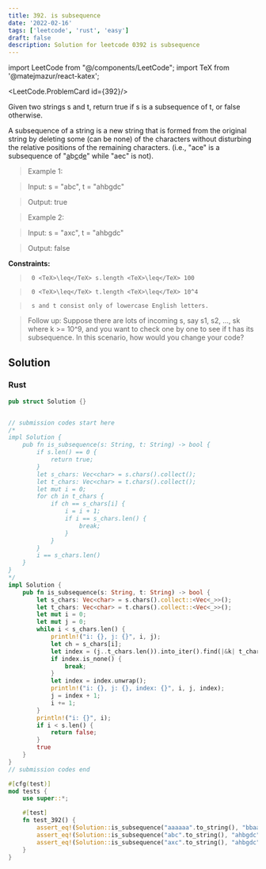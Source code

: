 ```yaml
---
title: 392. is subsequence
date: '2022-02-16'
tags: ['leetcode', 'rust', 'easy']
draft: false
description: Solution for leetcode 0392 is subsequence
---
```

import LeetCode from "@/components/LeetCode";
import TeX from '@matejmazur/react-katex';

<LeetCode.ProblemCard id={392}/>
 

  Given two strings s and t, return true if s is a subsequence of t, or false otherwise.

  A subsequence of a string is a new string that is formed from the original string by deleting some (can be none) of the characters without disturbing the relative positions of the remaining characters. (i.e., "ace" is a subsequence of "<u>a</u>b<u>c</u>d<u>e</u>" while "aec" is not).

   

 >   Example 1:

 >   Input: s <TeX>=</TeX> "abc", t <TeX>=</TeX> "ahbgdc"

 >   Output: true

 >   Example 2:

 >   Input: s <TeX>=</TeX> "axc", t <TeX>=</TeX> "ahbgdc"

 >   Output: false

   

  **Constraints:**

  

 >   	0 <TeX>\leq</TeX> s.length <TeX>\leq</TeX> 100

 >   	0 <TeX>\leq</TeX> t.length <TeX>\leq</TeX> 10^4

 >   	s and t consist only of lowercase English letters.

  

   

 >   Follow up: Suppose there are lots of incoming s, say s1, s2, ..., sk where k ><TeX>=</TeX> 10^9, and you want to check one by one to see if t has its subsequence. In this scenario, how would you change your code?


## Solution
### Rust
```rust
pub struct Solution {}


// submission codes start here
/*
impl Solution {
    pub fn is_subsequence(s: String, t: String) -> bool {
        if s.len() == 0 {
            return true;
        }
        let s_chars: Vec<char> = s.chars().collect();
        let t_chars: Vec<char> = t.chars().collect();
        let mut i = 0;
        for ch in t_chars {
            if ch == s_chars[i] {
                i = i + 1;
                if i == s_chars.len() {
                    break;
                }
            }
        }
        i == s_chars.len()
    }
}
*/
impl Solution {
    pub fn is_subsequence(s: String, t: String) -> bool {
        let s_chars: Vec<char> = s.chars().collect::<Vec<_>>();
        let t_chars: Vec<char> = t.chars().collect::<Vec<_>>();
        let mut i = 0;
        let mut j = 0;
        while i < s_chars.len() {
            println!("i: {}, j: {}", i, j);
            let ch = s_chars[i];
            let index = (j..t_chars.len()).into_iter().find(|&k| t_chars[k] == ch);
            if index.is_none() {
                break;
            }
            let index = index.unwrap();
            println!("i: {}, j: {}, index: {}", i, j, index);
            j = index + 1;
            i += 1;
        }
        println!("i: {}", i);
        if i < s.len() {
            return false;
        }
        true
    }
}
// submission codes end

#[cfg(test)]
mod tests {
    use super::*;

    #[test]
    fn test_392() {
        assert_eq!(Solution::is_subsequence("aaaaaa".to_string(), "bbaaaa".to_string()), false);
        assert_eq!(Solution::is_subsequence("abc".to_string(), "ahbgdc".to_string()), true);
        assert_eq!(Solution::is_subsequence("axc".to_string(), "ahbgdc".to_string()), false);
    }
}
```

